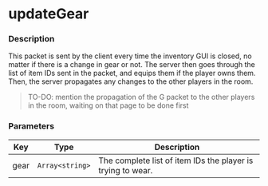 # updateGear

### Description

This packet is sent by the client every time the inventory GUI is closed, no matter if there is a change in gear or not. The server then goes through the list of item IDs sent in the packet, and equips them if the player owns them. Then, the server propagates any changes to the other players in the room.

> TO-DO: mention the propagation of the G packet to the other players in the room, waiting on that page to be done first

### Parameters

| Key  | Type            | Description                                                 |
| ---- | --------------- | ----------------------------------------------------------- |
| gear | `Array<string>` | The complete list of item IDs the player is trying to wear. |
